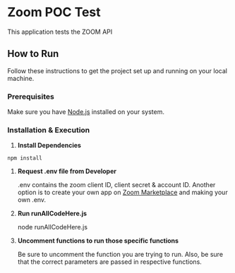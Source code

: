 # Zoom POC Test

This application tests the ZOOM API 

## How to Run

Follow these instructions to get the project set up and running on your local machine.

### Prerequisites

Make sure you have [Node.js](https://nodejs.org/) installed on your system.

### Installation & Execution

 1.  **Install Dependencies**

    npm install

1.  **Request .env file from Developer**

    .env contains the zoom client ID, client secret & account ID. Another option is to create your own app on [Zoom Marketplace](https://marketplace.zoom.us/) and making your own .env.

2.  **Run runAllCodeHere.js**

    node runAllCodeHere.js

3.  **Uncomment functions to run those specific functions**

    Be sure to uncomment the function you are trying to run. Also, be sure that the correct parameters are passed in respective functions.